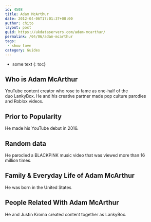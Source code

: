 ```yaml
---
id: 4508
title: Adam McArthur
date: 2012-04-06T17:01:37+00:00
author: chito
layout: post
guid: https://ukdataservers.com/adam-mcarthur/
permalink: /04/06/adam-mcarthur
tags:
 - show love
category: Guides
---
```


* some text
{: toc}
          
          
## Who is  Adam McArthur
                  
                  
                  
YouTube content creator who rose to fame as one-half of the duo LankyBox. He and his creative partner made pop culture parodies and Roblox videos.
                  
                
                
                
## Prior to Popularity 
                  
                  
                  
He made his YouTube debut in 2016.
                  
                
                
                
## Random data 
                  
                  
                  
He parodied a BLACKPINK music video that was viewed more than 16 million times. 
                  
                
                
                
## Family & Everyday Life of Adam McArthur
                  
                  
                  
He was born in the United States. 
                  
                
                
                
## People Related With  Adam McArthur
                  
                  
                  
He and Justin Kroma created content together as LankyBox. 
                  
                
              
            
          
          
          
    
    
  
